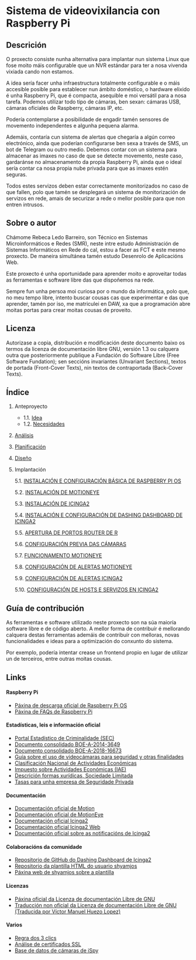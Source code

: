 # Sistema de videovixilancia con Raspberry Pi

## Descrición

O proxecto consiste nunha alternativa para implantar nun sistema Linux que fose moito máis configurable que un NVR estándar para ter a nosa vivenda vixiada cando non estamos. 

A idea sería facer unha infraestructura totalmente configurable e o máis accesible posible para establecer nun ámbito doméstico, o hardware elixido é unha Raspberry Pi, que é compacta, asequible e moi versátil para a nosa tarefa. Podemos utilizar todo tipo de cámaras, ben sexan: cámaras USB, cámaras oficiales de Raspberry, cámaras IP, etc.

Podería contemplarse a posibilidade de engadir tamén sensores de movemento independentes e algunha pequena alarma.

Ademáis, contaría cun sistema de alertas que chegaría a algún correo electrónico, ainda que poderían configurarse ben sexa a través de SMS, un bot de Telegram ou outro medio. Debemos contar con un sistema para almacenar as imaxes no caso de que se detecte movemento, neste caso, gardaránse no almacenamento da propia Raspberry Pi, ainda que o ideal sería contar ca nosa propia nube privada para que as imaxes estén seguras. 

Todos estes servizos deben estar correctamente monitorizados no caso de que fallen, polo que tamén se desplegará un sistema de monitorización de servizos en rede, amais de securizar a rede o mellor posible para que non entren intrusos. 


## Sobre o autor

Chámome Rebeca Ledo Barreiro, son Técnico en Sistemas Microinformáticos e Redes (SMR), neste intre estudo Administración de Sistemas Informáticos en Rede do cal, estou a facer as FCT e este mesmo proxecto. De maneira simultánea tamén estudo Desenrolo de Aplicacións Web. 

Este proxecto é unha oportunidade para aprender moito e aproveitar todas as ferramentas e software libre das que dispoñemos na rede.

Sempre fun unha persoa moi curiosa por o mundo da informática, polo que, no meu tempo libre, intento buscar cousas cas que experimentar e das que aprender, tamén por iso, me matriculei en DAW, xa que a programación abre moitas portas para crear moitas cousas de proveito.

## Licenza

Autorizase a copia, distribución e modificación deste documento baixo os termos da licenza de documentación libre GNU, versión 1.3 ou calquera outra que posteriormente publique a Fundación do Software Libre (Free Software Fundation); sen seccións invariantes (Unvariant Sections), textos de portada (Front-Cover Texts), nin textos de contraportada (Back-Cover Texts).

## Índice

1. Anteproyecto
    * 1.1. [Idea](doc/templates/1_idea.md)
    * 1.2. [Necesidades](doc/templates/2_necesidades.md)
2. [Análisis](doc/templates/3_analise.md)
3. [Planificación](doc/templates/4_planificacion.md)
4. [Diseño](doc/templates/5_deseño.md)
5. Implantación

    5.1. [INSTALACIÓN E CONFIGURACIÓN BÁSICA DE RASPBERRY PI OS](doc/documentacion/raspbian.md)
    
    5.2. [INSTALACIÓN DE MOTIONEYE](doc/documentacion/motioneye.md)
    
    5.3. [INSTALACIÓN DE ICINGA2](doc/documentacion/icinga2.md)
    
    5.4. [INSTALACIÓN E CONFIGURACIÓN DE DASHING DASHBOARD DE ICINGA2](doc/documentacion/icinga2_dashing_dashboard.md)

    5.5. [APERTURA DE PORTOS ROUTER DE R](doc/documentacion/apertura_de_portos.md)
     
    5.6. [CONFIGURACIÓN PREVIA DAS CÁMARAS](doc/documentacion/pre_configuracion_camaras.md)

    5.7. [FUNCIONAMENTO MOTIONEYE](doc/documentacion/funcionamento_motioneye.md)

    5.8. [CONFIGURACIÓN DE ALERTAS MOTIONEYE](doc/documentacion/motioneye_alertas.md)
    
    5.9. [CONFIGURACIÓN DE ALERTAS ICINGA2](doc/documentacion/icinga2_alertas.md)

    5.10. [CONFIGURACIÓN DE HOSTS E SERVIZOS EN ICINGA2](doc/documentacion/config_hosts_services_icinga2.md)
     
## Guía de contribución

As ferramentas e software utilizado neste proxecto son na súa maioría software libre e de código aberto. A mellor forma de contribuír é mellorando calquera destas ferramentas ademáis de contribuír con melloras, novas funcionalidades e ideas para a optimización do conxunto do sistema. 

Por exemplo, podería intentar crease un frontend propio en lugar de utilizar un de terceiros, entre outras moitas cousas.

## Links

#### Raspberry Pi
- [Páxina de descarga oficial de Raspberry Pi OS](https://www.raspberrypi.org/software/operating-systems/#raspberry-pi-os-32-bit)
- [Páxina de FAQs de Raspberry Pi](https://www.raspberrypi.org/documentation/faqs/#commercial-integrate)

#### Estadísticas, leis e información oficial
- [Portal Estadístico de Criminalidade (SEC)](https://estadisticasdecriminalidad.ses.mir.es/publico/portalestadistico/portal/balances.html)
- [Documento consolidado BOE-A-2014-3649](https://www.boe.es/buscar/act.php?id=BOE-A-2014-3649&p=20140405&tn=1)
- [Documento consolidado BOE-A-2018-16673](https://www.boe.es/boe_gallego/dias/2018/12/06/pdfs/BOE-A-2018-16673-G.pdf)
- [Guía sobre el uso de videocámaras para seguridad y otras finalidades](https://www.aepd.es/sites/default/files/2019-09/guia-videovigilancia.pdf)
- [Clasificación Nacional de Actividades Económicas](https://www.cnae.com.es/index.php)
- [Impuesto sobre Actividades Económicas (IAE)](https://www.agenciatributaria.gob.es/AEAT.sede/procedimientoini/G323.shtml)
- [Descrición formas xurídicas, Sociedade Limitada](https://plataformapyme.es/es-es/IdeaDeNegocio/Paginas/FormasJuridicas-Descripcion.aspx?cod=SLNE&nombre=Sociedad+Limitada+Nueva+Empresa&idioma=es-ES)
- [Tasas para unha empresa de Seguridade Privada](http://www.interior.gob.es/web/servicios-al-ciudadano/tasas/seguridad-privada)

#### Documentación
- [Documentación oficial de Motion](https://motion-project.github.io/motion_guide.html)
- [Documentación oficial de MotionEye](https://github.com/ccrisan/motioneye/wiki)
- [Documentación oficial Icinga2](https://icinga.com/docs/icinga-2/latest/doc/01-about/)
- [Documentación oficial Icinga2 Web](https://icinga.com/docs/icinga-web-2/latest/)
- [Documentación oficial sobre as notificacións de Icinga2](https://icinga.com/docs/icinga-2/latest/doc/03-monitoring-basics/#notifications)

#### Colaboracións da comunidade

- [Repositorio de GitHub do Dashing Dashboard de Icinga2](https://github.com/mocdaniel/dashing-icinga2)
- [Repositorio da plantilla HTML do usuario shyamjos](https://github.com/shyamjos/HTML-email-template-for-Icinga-2)
- [Páxina web de shyamjos sobre a plantilla](https://shyamjos.com/icinga2-html-template/)


#### Licenzas
- [Páxina oficial da Licenza de documentación Libre de GNU](https://www.gnu.org/licenses/fdl-1.3-faq.en.html#top)
- [Traducción non oficial da Licenza de documentación Libre de GNU (Traducida por Víctor Manuel Huezo Lopez)](https://fdl-es.gitlab.io)

#### Varios
- [Regra dos 3 clics](https://es.wikipedia.org/wiki/Regla_de_los_tres_clics)
- [Análise de certificados SSL](https://www.ssllabs.com/ssltest/index.html)
- [Base de datos de cámaras de iSpy](https://www.ispyconnect.com/cameras#google_vignette)
